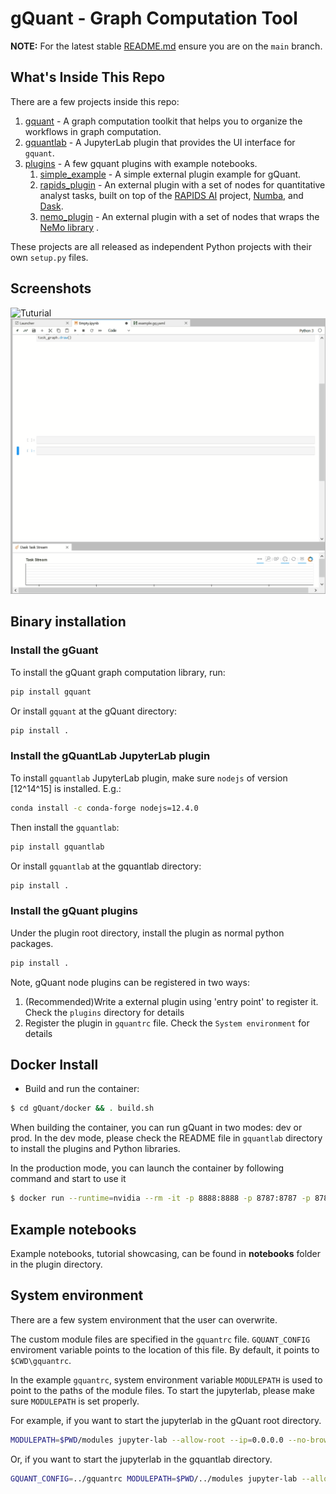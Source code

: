 # gQuant - Graph Computation Tool

**NOTE:** For the latest stable [README.md](https://github.com/rapidsai/gquant/blob/main/README.md) ensure you are on the `main` branch.


## What's Inside This Repo

There are a few projects inside this repo:

1. [gquant](gquant) -  A graph computation toolkit that helps you to organize the workflows in graph computation.
2. [gquantlab](gquantlab) - A JupyterLab plugin that provides the UI interface for `gquant`.
3. [plugins](plugins) - A few gquant plugins with example notebooks. 
    1. [simple_example](plugins/simple_example) - A simple external plugin example for gQuant.
    2. [rapids_plugin](plugins/rapids_plugin) - An external plugin with a set of nodes for quantitative analyst tasks, built on top of the [RAPIDS AI](https://rapids.ai/) project, [Numba](https://numba.pydata.org/), and [Dask](https://dask.org/).
    3. [nemo_plugin](plugins/nemo_plugin) - An external plugin with a set of nodes that wraps the [NeMo library](https://github.com/NVIDIA/NeMo) . 

These projects are all released as independent Python projects with their own `setup.py` files. 

## Screenshots
![Tuturial](tutorial.gif "Tutorial")
![Quick Demo](gquantlab_demo.gif "Demo")


## Binary installation

### Install the gGuant 
To install the gQuant graph computation library, run:
```bash
pip install gquant
```
Or install `gquant` at the gQuant directory:
```bash
pip install .
```

### Install the gQuantLab JupyterLab plugin
To install `gquantlab` JupyterLab plugin, make sure `nodejs` of version [12^14^15] is installed. E.g.:
```bash
conda install -c conda-forge nodejs=12.4.0
```
Then install the `gquantlab`:
```bash
pip install gquantlab
```
Or install `gquantlab` at the gquantlab directory:
```bash
pip install .
```

### Install the gQuant plugins

Under the plugin root directory, install the plugin as normal python packages.
```bash
pip install .
```

Note, gQuant node plugins can be registered in two ways: 

  1. (Recommended)Write a external plugin using 'entry point' to register it. Check the `plugins` directory for details
  2. Register the plugin in `gquantrc` file. Check the `System environment` for details


## Docker Install

- Build and run the container:

```bash
$ cd gQuant/docker && . build.sh
```
When building the container, you can run gQuant in two modes: dev or prod. In the dev mode, please check the README file in `gquantlab` directory to install the plugins and Python libraries. 

In the production mode, you can launch the container by following command and start to use it 
```bash
$ docker run --runtime=nvidia --rm -it -p 8888:8888 -p 8787:8787 -p 8786:8786 gquant/gquant:[tag from the build]
```

## Example notebooks

Example notebooks, tutorial showcasing, can be found in __notebooks__ folder in the plugin directory.


## System environment 

There are a few system environment that the user can overwrite. 

The custom module files are specified in the `gquantrc` file. `GQUANT_CONFIG` enviroment variable points to the location of this file. By default, it points to 
`$CWD\gquantrc`. 

In the example `gquantrc`, system environment variable `MODULEPATH` is used to point to the paths of the module files.
To start the jupyterlab, please make sure `MODULEPATH` is set properly. 

For example, if you want to start the jupyterlab in the gQuant root directory.
```bash
MODULEPATH=$PWD/modules jupyter-lab --allow-root --ip=0.0.0.0 --no-browser --NotebookApp.token=''
```

Or, if you want to start the jupyterlab in the gquantlab directory.
```bash
GQUANT_CONFIG=../gquantrc MODULEPATH=$PWD/../modules jupyter-lab --allow-root --ip=0.0.0.0 --no-browser --NotebookApp.token=''
```
